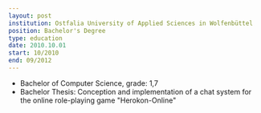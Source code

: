 ```yaml
---
layout: post
institution: Ostfalia University of Applied Sciences in Wolfenbüttel
position: Bachelor's Degree
type: education
date: 2010.10.01
start: 10/2010
end: 09/2012
---
```

- Bachelor of Computer Science, grade: 1,7
- Bachelor Thesis: Conception and implementation of a chat system for the online role-playing game "Herokon-Online"